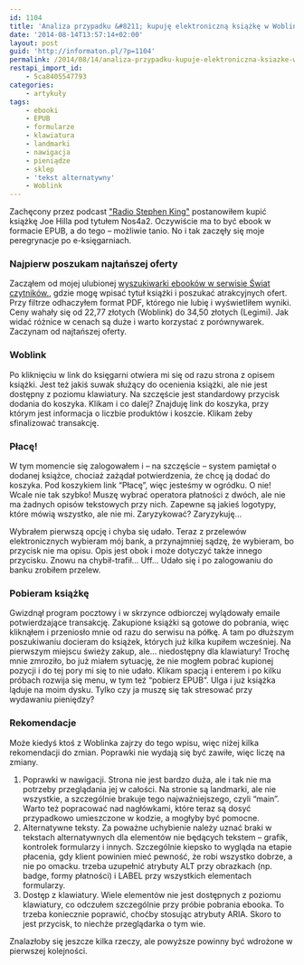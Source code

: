 ```yaml
---
id: 1104
title: 'Analiza przypadku &#8211; kupuję elektroniczną książkę w Woblinku'
date: '2014-08-14T13:57:14+02:00'
layout: post
guid: 'http://informaton.pl/?p=1104'
permalink: /2014/08/14/analiza-przypadku-kupuje-elektroniczna-ksiazke-w-woblinku/
restapi_import_id:
    - 5ca8405547793
categories:
    - artykuły
tags:
    - ebooki
    - EPUB
    - formularze
    - klawiatura
    - landmarki
    - nawigacja
    - pieniądze
    - sklep
    - 'tekst alternatywny'
    - Woblink
---
```


Zachęcony przez podcast ["Radio Stephen King"](http://radio-sk.blogspot.com/) postanowiłem kupić książkę Joe Hilla pod tytułem Nos4a2. Oczywiście ma to być ebook w formacie EPUB, a do tego – możliwie tanio. No i tak zaczęły się moje peregrynacje po e-księgarniach.

### Najpierw poszukam najtańszej oferty

Zacząłem od mojej ulubionej [wyszukiwarki ebooków w serwisie Świat czytników.](http://ebooki.swiatczytnikow.pl/), gdzie mogę wpisać tytuł książki i poszukać atrakcyjnych ofert. Przy filtrze odhaczyłem format PDF, którego nie lubię i wyświetliłem wyniki. Ceny wahały się od 22,77 złotych (Woblink) do 34,50 złotych (Legimi). Jak widać różnice w cenach są duże i warto korzystać z porównywarek. Zaczynam od najtańszej oferty.

### Woblink

Po kliknięciu w link do księgarni otwiera mi się od razu strona z opisem książki. Jest też jakiś suwak służący do ocenienia książki, ale nie jest dostępny z poziomu klawiatury. Na szczęście jest standardowy przycisk dodania do koszyka. Klikam i co dalej? Znajduję link do koszyka, przy którym jest informacja o liczbie produktów i koszcie. Klikam żeby sfinalizować transakcję.

### Płacę!

W tym momencie się zalogowałem i – na szczęście – system pamiętał o dodanej książce, chociaż zażądał potwierdzenia, że chcę ją dodać do koszyka. Pod koszykiem link “Płacę”, więc jesteśmy w ogródku. O nie! Wcale nie tak szybko! Muszę wybrać operatora płatności z dwóch, ale nie ma żadnych opisów tekstowych przy nich. Zapewne są jakieś logotypy, które mówią wszystko, ale nie mi. Zaryzykować? Zaryzykuję…

Wybrałem pierwszą opcję i chyba się udało. Teraz z przelewów elektronicznych wybieram mój bank, a przynajmniej sądzę, że wybieram, bo przycisk nie ma opisu. Opis jest obok i może dotyczyć także innego przycisku. Znowu na chybił-trafił… Uff… Udało się i po zalogowaniu do banku zrobiłem przelew.

### Pobieram książkę

Gwizdnął program pocztowy i w skrzynce odbiorczej wylądowały emaile potwierdzające transakcję. Zakupione książki są gotowe do pobrania, więc kliknąłem i przeniosło mnie od razu do serwisu na półkę. A tam po dłuższym poszukiwaniu docieram do książek, których już kilka kupiłem wcześniej. Na pierwszym miejscu świeży zakup, ale… niedostępny dla klawiatury! Trochę mnie zmroziło, bo już miałem sytuację, że nie mogłem pobrać kupionej pozycji i do tej pory mi się to nie udało. Klikam spacją i enterem i po kilku próbach rozwija się menu, w tym też “pobierz EPUB”. Ulga i już książka ląduje na moim dysku. Tylko czy ja muszę się tak stresować przy wydawaniu pieniędzy?

### Rekomendacje

Może kiedyś ktoś z Woblinka zajrzy do tego wpisu, więc niżej kilka rekomendacji do zmian. Poprawki nie wydają się być zawiłe, więc liczę na zmiany.

1. Poprawki w nawigacji. Strona nie jest bardzo duża, ale i tak nie ma potrzeby przeglądania jej w całości. Na stronie są landmarki, ale nie wszystkie, a szczególnie brakuje tego najważniejszego, czyli “main”. Warto też popracować nad nagłówkami, które teraz są dosyć przypadkowo umieszczone w kodzie, a mogłyby być pomocne.
2. Alternatywne teksty. Za poważne uchybienie należy uznać braki w tekstach alternatywnych dla elementów nie będących tekstem – grafik, kontrolek formularzy i innych. Szczególnie kiepsko to wygląda na etapie płacenia, gdy klient powinien mieć pewność, że robi wszystko dobrze, a nie po omacku. trzeba uzupełnić atrybuty ALT przy obrazkach (np. badge, formy płatności) i LABEL przy wszystkich elementach formularzy.
3. Dostęp z klawiatury. Wiele elementów nie jest dostępnych z poziomu klawiatury, co odczułem szczególnie przy próbie pobrania ebooka. To trzeba koniecznie poprawić, choćby stosując atrybuty ARIA. Skoro to jest przycisk, to niechże przeglądarka o tym wie.

Znalazłoby się jeszcze kilka rzeczy, ale powyższe powinny być wdrożone w pierwszej kolejności.